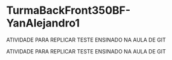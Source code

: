 # TurmaBackFront350BF-YanAlejandro1

ATIVIDADE PARA REPLICAR TESTE ENSINADO NA AULA DE GIT

ATIVIDADE PARA REPLICAR TESTE ENSINADO NA AULA DE GIT

